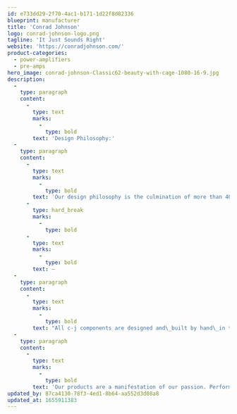 ```yaml
---
id: e733dd29-2f70-4ac1-b171-1d22f8d82336
blueprint: manufacturer
title: 'Conrad Johnson'
logo: conrad-johnson-logo.png
tagline: 'It Just Sounds Right'
website: 'https://conradjohnson.com/'
product-categories:
  - power-amplifiers
  - pre-amps
hero_image: conrad-johnson-Classic62-beauty-with-cage-1080-16-9.jpg
description:
  -
    type: paragraph
    content:
      -
        type: text
        marks:
          -
            type: bold
        text: 'Design Philosophy:'
  -
    type: paragraph
    content:
      -
        type: text
        marks:
          -
            type: bold
        text: 'Our design philosophy is the culmination of more than 40 years of research and development. Conrad-Johnson products are executed with simple circuits, constructed with the highest-quality custom components. Our products benefit from the use of proprietary components (CJD film capacitors, audio and power transformers), military-grade parts (precision audio resistors), and in-house designed elements (circuit boards, chassis and dress metal)—all sourced from North American vendors.'
      -
        type: hard_break
        marks:
          -
            type: bold
      -
        type: text
        marks:
          -
            type: bold
        text: —
  -
    type: paragraph
    content:
      -
        type: text
        marks:
          -
            type: bold
        text: "All c-j components are designed and\_built by hand\_in the USA."
  -
    type: paragraph
    content:
      -
        type: text
        marks:
          -
            type: bold
        text: 'Our products are a manifestation of our passion. Performance cannot merely be measured; it must be heard. It just sounds right.'
updated_by: 87ca4130-78f3-4ed1-8b64-aa552d3d08a8
updated_at: 1655911383
---
```


